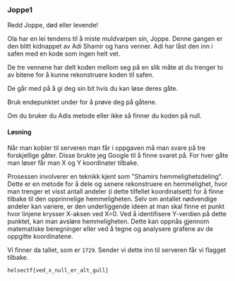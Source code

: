### Joppe1
Redd Joppe, død eller levende!

Ola har en lei tendens til å miste muldvarpen sin, Joppe. Denne gangen er den blitt kidnappet av Adi Shamir og hans venner. Adi har låst den inn i safen med en kode som ingen helt vet.

De tre vennene har delt koden mellom seg på en slik måte at du trenger to av bitene for å kunne rekonstruere koden til safen.

De går med på å gi deg sin bit hvis du kan løse deres gåte.

Bruk endepunktet under for å prøve deg på gåtene.

Om du bruker du Adis metode eller ikke så finner du koden på null.


#### Løsning
Når man kobler til serveren man får i oppgaven må man svare på tre forskjellige gåter. Disse brukte jeg Google til å finne svaret på. For hver gåte man løser får man X og Y koordinater tilbake.

Prosessen involverer en teknikk kjent som "Shamirs hemmelighetsdeling". Dette er en metode for å dele og senere rekonstruere en hemmelighet, hvor man trenger et visst antall andeler (i dette tilfellet koordinatsett) for å finne tilbake til den opprinnelige hemmeligheten. Selv om antallet nødvendige andeler kan variere, er den underliggende ideen at man skal finne et punkt hvor linjene krysser X-aksen ved X=0. Ved å identifisere Y-verdien på dette punktet, kan man avsløre hemmeligheten. Dette kan oppnås gjennom matematiske beregninger eller ved å tegne og analysere grafene av de oppgitte koordinatene.

Vi finner da tallet, som er `1729`. Sender vi dette inn til serveren får vi flagget tilbake.

`helsectf{ved_x_null_er_alt_gull}`
